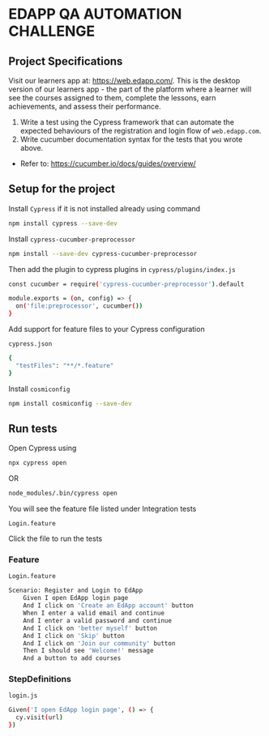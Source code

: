 # EDAPP QA AUTOMATION CHALLENGE

## Project Specifications

Visit our learners app at: https://web.edapp.com/.
This is the desktop version of our learners app - the part of the platform where a learner will see
the courses assigned to them, complete the lessons, earn achievements, and assess their
performance.
1. Write a test using the Cypress framework that can automate the expected behaviours
of the registration and login flow of `web.edapp.com`.
2. Write cucumber documentation syntax for the tests that you wrote above.
- Refer to: https://cucumber.io/docs/guides/overview/

## Setup for the project

Install `Cypress` if it is not installed already using command

```bash
npm install cypress --save-dev
```
Install `cypress-cucumber-preprocessor` 

```bash
npm install --save-dev cypress-cucumber-preprocessor
```

Then add the plugin to cypress plugins in `cypress/plugins/index.js`

```bash
const cucumber = require('cypress-cucumber-preprocessor').default

module.exports = (on, config) => {
  on('file:preprocessor', cucumber())
}
```

Add support for feature files to your Cypress configuration

`cypress.json`

```bash
{
  "testFiles": "**/*.feature"
}
```

Install `cosmiconfig` 

```bash
npm install cosmiconfig --save-dev
```

## Run tests

Open Cypress using

```bash
npx cypress open
```

OR

```bash
node_modules/.bin/cypress open
```

You will see the feature file listed under Integration tests 

`Login.feature`

Click the file to run the tests


### Feature 

```Login.feature```

```bash
Scenario: Register and Login to EdApp
    Given I open EdApp login page
    And I click on 'Create an EdApp account' button
    When I enter a valid email and continue
    And I enter a valid password and continue
    And I click on 'better myself' button
    And I click on 'Skip' button
    And I click on 'Join our community' button
    Then I should see 'Welcome!' message
    And a button to add courses
```

### StepDefinitions

```login.js```

```bash
Given('I open EdApp login page', () => {
  cy.visit(url)
})
```

